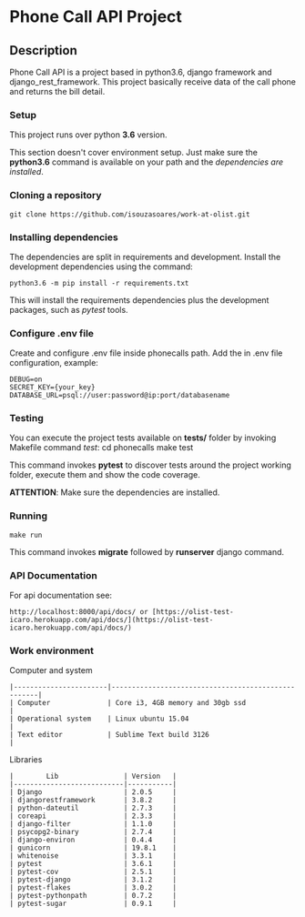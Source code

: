 
# Phone Call API Project

## Description

Phone Call API is a project based in python3.6, django framework and django_rest_framework.
This project basically receive data of the call phone and returns the bill detail.


### Setup

This project runs over python **3.6** version.

This section doesn't cover environment setup. Just make sure the **python3.6** command is available on your path and the *dependencies are installed*.


### Cloning a repository

    git clone https://github.com/isouzasoares/work-at-olist.git


### Installing dependencies

The dependencies are split in requirements and development. Install the development dependencies using the command:

    python3.6 -m pip install -r requirements.txt

This will install the requirements dependencies plus the development packages, such as *pytest* tools.


### Configure .env file

Create and configure .env file inside phonecalls path. Add the in .env file configuration, example:
   
    DEBUG=on
    SECRET_KEY={your_key}
    DATABASE_URL=psql://user:password@ip:port/databasename


### Testing

You can execute the project tests available on **tests/** folder by invoking Makefile command *test*:
    cd phonecalls
    make test

This command invokes **pytest** to discover tests around the project working folder, execute them and show the code coverage.

**ATTENTION**: Make sure the dependencies are installed.


### Running

    make run

This command invokes **migrate** followed by **runserver** django command.


### API Documentation

For api documentation see:

    http://localhost:8000/api/docs/ or [https://olist-test-icaro.herokuapp.com/api/docs/](https://olist-test-icaro.herokuapp.com/api/docs/)


### Work environment

Computer and system

    |-----------------------|----------------------------------------------------|
    | Computer              | Core i3, 4GB memory and 30gb ssd                   |
    | Operational system    | Linux ubuntu 15.04                                 |
    | Text editor           | Sublime Text build 3126                            |


Libraries
    
    |        Lib                | Version   |
    |---------------------------|-----------|
    | Django                    | 2.0.5     |
    | djangorestframework       | 3.8.2     |
    | python-dateutil           | 2.7.3     | 
    | coreapi                   | 2.3.3     |
    | django-filter             | 1.1.0     |
    | psycopg2-binary           | 2.7.4     |
    | django-environ            | 0.4.4     |
    | gunicorn                  | 19.8.1    |
    | whitenoise                | 3.3.1     |
    | pytest                    | 3.6.1     |
    | pytest-cov                | 2.5.1     |
    | pytest-django             | 3.1.2     |
    | pytest-flakes             | 3.0.2     |
    | pytest-pythonpath         | 0.7.2     |
    | pytest-sugar              | 0.9.1     |